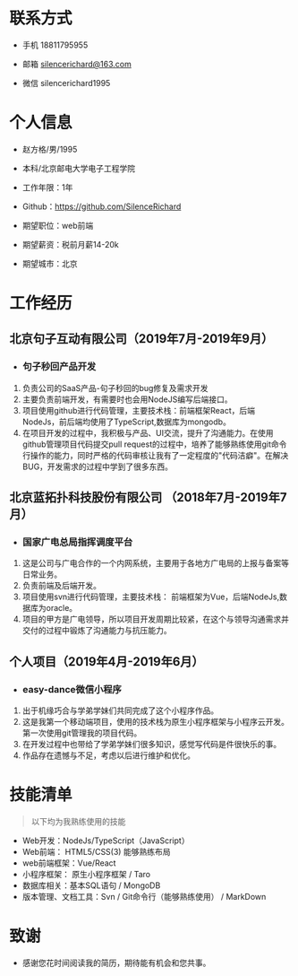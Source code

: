 
# 联系方式

- 手机 18811795955
  
- 邮箱 silencerichard@163.com

- 微信 silencerichard1995

# 个人信息

- 赵方格/男/1995

- 本科/北京邮电大学电子工程学院
  
- 工作年限：1年
  
- Github：<https://github.com/SilenceRichard>

- 期望职位：web前端

- 期望薪资：税前月薪14-20k

- 期望城市：北京

# 工作经历

## 北京句子互动有限公司（2019年7月-2019年9月）

- ### 句子秒回产品开发

1. 负责公司的SaaS产品-句子秒回的bug修复及需求开发
2. 主要负责前端开发，有需要时也会用NodeJS编写后端接口。
3. 项目使用github进行代码管理，主要技术栈：前端框架React，后端NodeJs，前后端均使用了TypeScript,数据库为mongodb。
4. 在项目开发的过程中，我积极与产品、UI交流，提升了沟通能力。在使用github管理项目代码提交pull request的过程中，培养了能够熟练使用git命令行操作的能力，同时严格的代码审核让我有了一定程度的"代码洁癖"。在解决BUG，开发需求的过程中学到了很多东西。

## 北京蓝拓扑科技股份有限公司 （2018年7月-2019年7月）

- ### 国家广电总局指挥调度平台

1. 这是公司与广电合作的一个内网系统，主要用于各地方广电局的上报与备案等日常业务。
2. 负责前端及后端开发。
3. 项目使用svn进行代码管理，主要技术栈： 前端框架为Vue，后端NodeJs,数据库为oracle。
4. 项目的甲方是广电领导，所以项目开发周期比较紧，在这个与领导沟通需求并交付的过程中锻炼了沟通能力与抗压能力。

## 个人项目（2019年4月-2019年6月）

- ### easy-dance微信小程序

1. 出于机缘巧合与学弟学妹们共同完成了这个小程序作品。
2. 这是我第一个移动端项目，使用的技术栈为原生小程序框架与小程序云开发。第一次使用git管理我的项目代码。
3. 在开发过程中也带给了学弟学妹们很多知识，感觉写代码是件很快乐的事。
4. 作品存在遗憾与不足，考虑以后进行维护和优化。

# 技能清单

>以下均为我熟练使用的技能

- Web开发：NodeJs/TypeScript（JavaScript）
- Web前端： HTML5/CSS(3) 能够熟练布局
- web前端框架：Vue/React
- 小程序框架： 原生小程序框架 / Taro
- 数据库相关：基本SQL语句 / MongoDB
- 版本管理、文档工具：Svn / Git命令行（能够熟练使用） / MarkDown

# 致谢

- 感谢您花时间阅读我的简历，期待能有机会和您共事。
